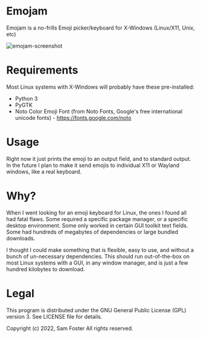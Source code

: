 # Emojam
Emojam is a no-frills Emoji picker/keyboard for X-Windows (Linux/X11, Unix, etc)

![emojam-screenshot](https://user-images.githubusercontent.com/261501/167294557-63988b92-91b9-4c77-9f51-ab55943d7bb2.png)

# Requirements
Most Linux systems with X-Windows will probably have these pre-installed:

* Python 3
* PyGTK
* Noto Color Emoji Font (from Noto Fonts, Google's free international unicode fonts) - https://fonts.google.com/noto

# Usage
Right now it just prints the emoji to an output field, and to standard output. In the future I plan to make it send emojis to individual X11 or Wayland windows, like a real keyboard.

# Why?
When I went looking for an emoji keyboard for Linux, the ones I found all had fatal flaws. Some required a specific package manager, or a specific desktop environment. Some only worked in certain GUI toolkit text fields. Some had hundreds of megabytes of dependencies or large bundled downloads.

I thought I could make something that is flexible, easy to use, and without a bunch of un-necessary dependencies. This should run out-of-the-box on most Linux systems with a GUI, in any window manager, and is just a few hundred kilobytes to download.

# Legal
This program is distributed under the GNU General Public License (GPL) version 3. See LICENSE file for details.

Copyright (c) 2022, Sam Foster All rights reserved.


